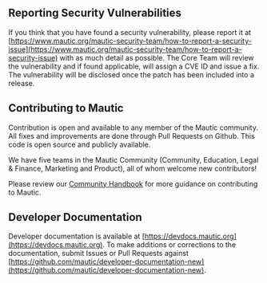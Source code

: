 ## Reporting Security Vulnerabilities

If you think that you have found a security vulnerability, please report it at [https://www.mautic.org/mautic-security-team/how-to-report-a-security-issue](https://www.mautic.org/mautic-security-team/how-to-report-a-security-issue) with as much detail as possible. The Core Team will review the vulnerability and if found applicable, will assign a CVE ID and issue a fix. The vulnerability will be disclosed once the patch has been included into a release.

## Contributing to Mautic

Contribution is open and available to any member of the Mautic community. All fixes and improvements are done through Pull Requests on Github. This code is open source and publicly available.

We have five teams in the Mautic Community (Community, Education, Legal & Finance, Marketing and Product), all of whom welcome new contributors!

Please review our [Community Handbook](https://contribute.mautic.org/contributing-to-mautic) for more guidance on contributing to Mautic.

## Developer Documentation

Developer documentation is available at [https://devdocs.mautic.org](https://devdocs.mautic.org).  To make additions or corrections to the documentation, submit Issues or Pull Requests against [https://github.com/mautic/developer-documentation-new](https://github.com/mautic/developer-documentation-new).


